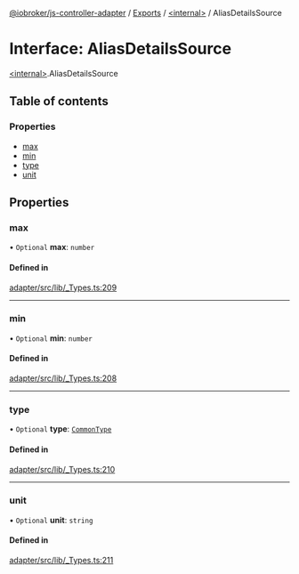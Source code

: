 [@iobroker/js-controller-adapter](../README.md) / [Exports](../modules.md) / [\<internal\>](../modules/internal_.md) / AliasDetailsSource

# Interface: AliasDetailsSource

[\<internal\>](../modules/internal_.md).AliasDetailsSource

## Table of contents

### Properties

- [max](internal_.AliasDetailsSource.md#max)
- [min](internal_.AliasDetailsSource.md#min)
- [type](internal_.AliasDetailsSource.md#type)
- [unit](internal_.AliasDetailsSource.md#unit)

## Properties

### max

• `Optional` **max**: `number`

#### Defined in

[adapter/src/lib/_Types.ts:209](https://github.com/ioBroker/ioBroker.js-controller/blob/d36cddc8d/packages/adapter/src/lib/_Types.ts#L209)

___

### min

• `Optional` **min**: `number`

#### Defined in

[adapter/src/lib/_Types.ts:208](https://github.com/ioBroker/ioBroker.js-controller/blob/d36cddc8d/packages/adapter/src/lib/_Types.ts#L208)

___

### type

• `Optional` **type**: [`CommonType`](../modules/internal_.md#commontype)

#### Defined in

[adapter/src/lib/_Types.ts:210](https://github.com/ioBroker/ioBroker.js-controller/blob/d36cddc8d/packages/adapter/src/lib/_Types.ts#L210)

___

### unit

• `Optional` **unit**: `string`

#### Defined in

[adapter/src/lib/_Types.ts:211](https://github.com/ioBroker/ioBroker.js-controller/blob/d36cddc8d/packages/adapter/src/lib/_Types.ts#L211)

